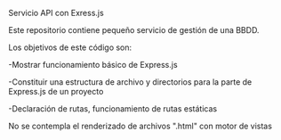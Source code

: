 Servicio API con Exress.js

Este repositorio contiene pequeño servicio de gestión de una BBDD.

Los objetivos de este código son:

-Mostrar funcionamiento básico de Express.js

-Constituir una estructura de archivo y directorios para la parte de Express.js de un proyecto

-Declaración de rutas, funcionamiento de rutas estáticas

No se contempla el renderizado de archivos ".html" con motor de vistas